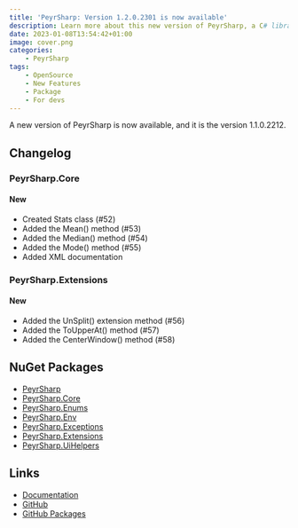 ```yaml
---
title: 'PeyrSharp: Version 1.2.0.2301 is now available'
description: Learn more about this new version of PeyrSharp, a C# library designed to make developers' job easier.
date: 2023-01-08T13:54:42+01:00
image: cover.png
categories:
    - PeyrSharp
tags:
    - OpenSource
    - New Features
    - Package
    - For devs
---
```


A new version of PeyrSharp is now available, and it is the version 1.1.0.2212.

## Changelog
### PeyrSharp.Core
#### New
- Created Stats class (#52)
- Added the Mean() method (#53)
- Added the Median() method (#54)
- Added the Mode() method (#55)
- Added XML documentation

### PeyrSharp.Extensions
#### New
- Added the UnSplit() extension method (#56)
- Added the ToUpperAt() method (#57)
- Added the CenterWindow() method (#58)

## NuGet Packages
- [PeyrSharp](https://www.nuget.org/packages/PeyrSharp)
- [PeyrSharp.Core](https://www.nuget.org/packages/PeyrSharp.Core/)
- [PeyrSharp.Enums](https://www.nuget.org/packages/PeyrSharp.Enums/)
- [PeyrSharp.Env](https://www.nuget.org/packages/PeyrSharp.Env/)
- [PeyrSharp.Exceptions](https://www.nuget.org/packages/PeyrSharp.Exceptions/)
- [PeyrSharp.Extensions](https://www.nuget.org/packages/PeyrSharp.Extensions/)
- [PeyrSharp.UiHelpers](https://www.nuget.org/packages/PeyrSharp.UiHelpers/)

## Links
- [Documentation](https://peyrsharp.leocorporation.dev/)
- [GitHub](https://github.com/Leo-Corporation/PeyrSharp)
- [GitHub Packages](https://github.com/orgs/Leo-Corporation/packages?repo_name=PeyrSharp)
